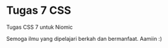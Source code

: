 # Tugas 7 CSS

Tugas CSS 7 untuk Niomic

Semoga ilmu yang dipelajari berkah dan bermanfaat. Aamiin :)
